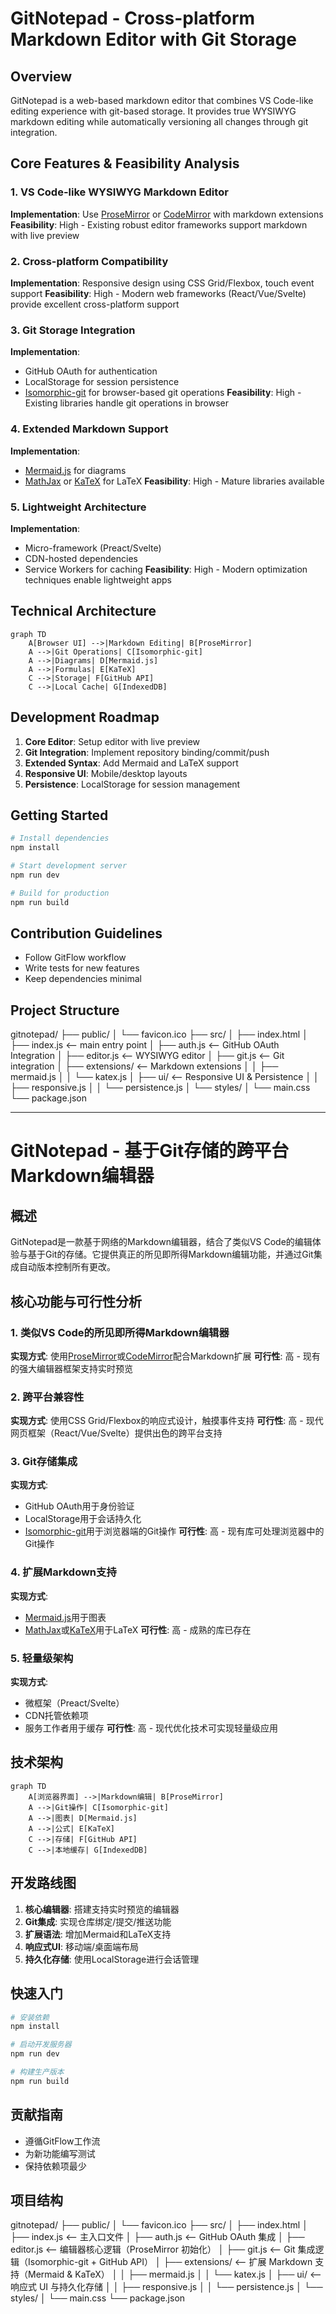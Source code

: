 # GitNotepad - Cross-platform Markdown Editor with Git Storage

## Overview
GitNotepad is a web-based markdown editor that combines VS Code-like editing experience with git-based storage. It provides true WYSIWYG markdown editing while automatically versioning all changes through git integration.

## Core Features & Feasibility Analysis

### 1. VS Code-like WYSIWYG Markdown Editor
**Implementation**: Use [ProseMirror](https://prosemirror.net) or [CodeMirror](https://codemirror.net) with markdown extensions
**Feasibility**: High - Existing robust editor frameworks support markdown with live preview

### 2. Cross-platform Compatibility
**Implementation**: Responsive design using CSS Grid/Flexbox, touch event support
**Feasibility**: High - Modern web frameworks (React/Vue/Svelte) provide excellent cross-platform support

### 3. Git Storage Integration
**Implementation**:
- GitHub OAuth for authentication
- LocalStorage for session persistence
- [Isomorphic-git](https://isomorphic-git.org) for browser-based git operations
**Feasibility**: High - Existing libraries handle git operations in browser

### 4. Extended Markdown Support
**Implementation**:
- [Mermaid.js](https://mermaid.js.org) for diagrams
- [MathJax](https://www.mathjax.org) or [KaTeX](https://katex.org) for LaTeX
**Feasibility**: High - Mature libraries available

### 5. Lightweight Architecture
**Implementation**:
- Micro-framework (Preact/Svelte)
- CDN-hosted dependencies
- Service Workers for caching
**Feasibility**: High - Modern optimization techniques enable lightweight apps

## Technical Architecture
```mermaid
graph TD
    A[Browser UI] -->|Markdown Editing| B[ProseMirror]
    A -->|Git Operations| C[Isomorphic-git]
    A -->|Diagrams| D[Mermaid.js]
    A -->|Formulas| E[KaTeX]
    C -->|Storage| F[GitHub API]
    C -->|Local Cache| G[IndexedDB]
```

## Development Roadmap
1. **Core Editor**: Setup editor with live preview
2. **Git Integration**: Implement repository binding/commit/push
3. **Extended Syntax**: Add Mermaid and LaTeX support
4. **Responsive UI**: Mobile/desktop layouts
5. **Persistence**: LocalStorage for session management

## Getting Started
```bash
# Install dependencies
npm install

# Start development server
npm run dev

# Build for production
npm run build
```

## Contribution Guidelines
- Follow GitFlow workflow
- Write tests for new features
- Keep dependencies minimal

## Project Structure
gitnotepad/
├── public/
│   └── favicon.ico
├── src/
│   ├── index.html
│   ├── index.js          <-- main entry point
│   ├── auth.js           <-- GitHub OAuth Integration
│   ├── editor.js         <-- WYSIWYG editor
│   ├── git.js            <-- Git integration
│   ├── extensions/       <-- Markdown extensions
│   │   ├── mermaid.js
│   │   └── katex.js
│   ├── ui/               <-- Responsive UI & Persistence
│   │   ├── responsive.js
│   │   └── persistence.js
│   └── styles/
│       └── main.css
└── package.json

---

# GitNotepad - 基于Git存储的跨平台Markdown编辑器

## 概述
GitNotepad是一款基于网络的Markdown编辑器，结合了类似VS Code的编辑体验与基于Git的存储。它提供真正的所见即所得Markdown编辑功能，并通过Git集成自动版本控制所有更改。

## 核心功能与可行性分析

### 1. 类似VS Code的所见即所得Markdown编辑器
**实现方式**: 使用[ProseMirror](https://prosemirror.net)或[CodeMirror](https://codemirror.net)配合Markdown扩展
**可行性**: 高 - 现有的强大编辑器框架支持实时预览

### 2. 跨平台兼容性
**实现方式**: 使用CSS Grid/Flexbox的响应式设计，触摸事件支持
**可行性**: 高 - 现代网页框架（React/Vue/Svelte）提供出色的跨平台支持

### 3. Git存储集成
**实现方式**:
- GitHub OAuth用于身份验证
- LocalStorage用于会话持久化
- [Isomorphic-git](https://isomorphic-git.org)用于浏览器端的Git操作
**可行性**: 高 - 现有库可处理浏览器中的Git操作

### 4. 扩展Markdown支持
**实现方式**:
- [Mermaid.js](https://mermaid.js.org)用于图表
- [MathJax](https://www.mathjax.org)或[KaTeX](https://katex.org)用于LaTeX
**可行性**: 高 - 成熟的库已存在

### 5. 轻量级架构
**实现方式**:
- 微框架（Preact/Svelte）
- CDN托管依赖项
- 服务工作者用于缓存
**可行性**: 高 - 现代优化技术可实现轻量级应用

## 技术架构
```mermaid
graph TD
    A[浏览器界面] -->|Markdown编辑| B[ProseMirror]
    A -->|Git操作| C[Isomorphic-git]
    A -->|图表| D[Mermaid.js]
    A -->|公式| E[KaTeX]
    C -->|存储| F[GitHub API]
    C -->|本地缓存| G[IndexedDB]
```

## 开发路线图
1. **核心编辑器**: 搭建支持实时预览的编辑器
2. **Git集成**: 实现仓库绑定/提交/推送功能
3. **扩展语法**: 增加Mermaid和LaTeX支持
4. **响应式UI**: 移动端/桌面端布局
5. **持久化存储**: 使用LocalStorage进行会话管理

## 快速入门
```bash
# 安装依赖
npm install

# 启动开发服务器
npm run dev

# 构建生产版本
npm run build
```

## 贡献指南
- 遵循GitFlow工作流
- 为新功能编写测试
- 保持依赖项最少

## 项目结构
gitnotepad/
├── public/
│   └── favicon.ico
├── src/
│   ├── index.html
│   ├── index.js          <-- 主入口文件
│   ├── auth.js           <-- GitHub OAuth 集成
│   ├── editor.js         <-- 编辑器核心逻辑（ProseMirror 初始化）
│   ├── git.js            <-- Git 集成逻辑（Isomorphic-git + GitHub API）
│   ├── extensions/       <-- 扩展 Markdown 支持（Mermaid & KaTeX）
│   │   ├── mermaid.js
│   │   └── katex.js
│   ├── ui/               <-- 响应式 UI 与持久化存储
│   │   ├── responsive.js
│   │   └── persistence.js
│   └── styles/
│       └── main.css
└── package.json
